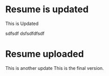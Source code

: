 # Resume is updated
This is Updated

sdfsdf
dsfsdfdfsdf

# Resume uploaded
This is another update
This is the final version.